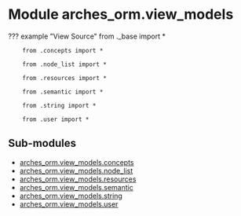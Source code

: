 # Module arches_orm.view_models

??? example "View Source"
        from ._base import *

        from .concepts import *

        from .node_list import *

        from .resources import *

        from .semantic import *

        from .string import *

        from .user import *

## Sub-modules

* [arches_orm.view_models.concepts](concepts/)
* [arches_orm.view_models.node_list](node_list/)
* [arches_orm.view_models.resources](resources/)
* [arches_orm.view_models.semantic](semantic/)
* [arches_orm.view_models.string](string/)
* [arches_orm.view_models.user](user/)